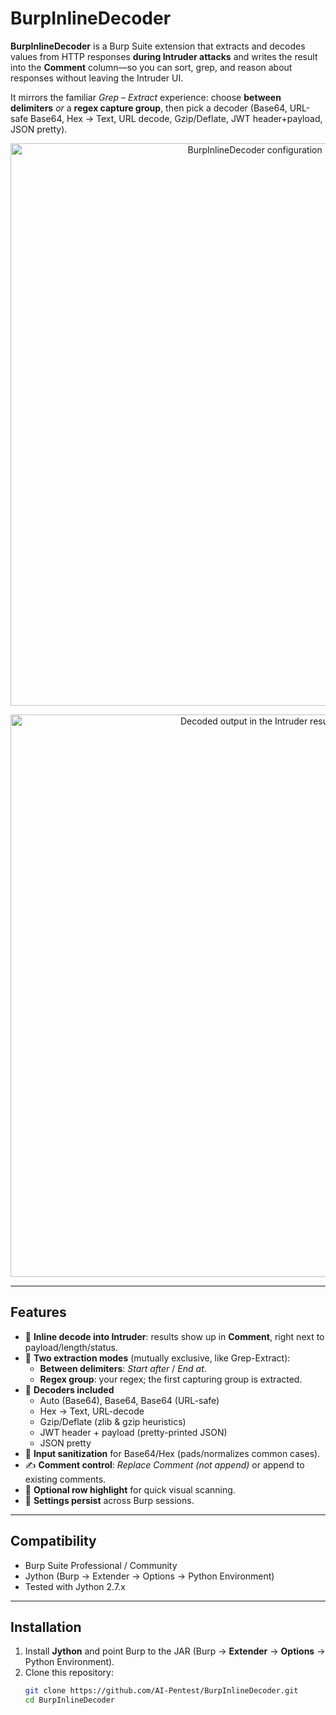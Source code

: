 # BurpInlineDecoder

**BurpInlineDecoder** is a Burp Suite extension that extracts and decodes values from HTTP responses **during Intruder attacks** and writes the result into the **Comment** column—so you can sort, grep, and reason about responses without leaving the Intruder UI.

It mirrors the familiar *Grep – Extract* experience: choose **between delimiters** *or* a **regex capture group**, then pick a decoder (Base64, URL-safe Base64, Hex → Text, URL decode, Gzip/Deflate, JWT header+payload, JSON pretty).

<p align="center">
  <img src="assets/ui-compact.png" alt="BurpInlineDecoder configuration UI (compact layout)" width="900">
</p>

<p align="center">
  <img src="assets/intruder-results.png" alt="Decoded output in the Intruder results Comment column" width="900">
</p>

---

## Features

- 📌 **Inline decode into Intruder**: results show up in **Comment**, right next to payload/length/status.
- 🎯 **Two extraction modes** (mutually exclusive, like Grep-Extract):
  - **Between delimiters**: *Start after* / *End at*.
  - **Regex group**: your regex; the first capturing group is extracted.
- 🧰 **Decoders included**
  - Auto (Base64), Base64, Base64 (URL-safe)
  - Hex → Text, URL-decode
  - Gzip/Deflate (zlib & gzip heuristics)
  - JWT header + payload (pretty-printed JSON)
  - JSON pretty
- 🧹 **Input sanitization** for Base64/Hex (pads/normalizes common cases).
- ✍️ **Comment control**: *Replace Comment (not append)* or append to existing comments.
- 🎨 **Optional row highlight** for quick visual scanning.
- 💾 **Settings persist** across Burp sessions.

---

## Compatibility

- Burp Suite Professional / Community
- Jython (Burp → Extender → Options → Python Environment)
- Tested with Jython 2.7.x

---

## Installation

1. Install **Jython** and point Burp to the JAR (Burp → **Extender** → **Options** → Python Environment).
2. Clone this repository:
   ```bash
   git clone https://github.com/AI-Pentest/BurpInlineDecoder.git
   cd BurpInlineDecoder
